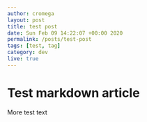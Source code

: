 ```yaml
---
author: cromega
layout: post
title: test post
date: Sun Feb 09 14:22:07 +00:00 2020
permalink: /posts/test-post
tags: [test, tag]
category: dev
live: true
---
```


# Test markdown article

<!-- more -->

More test text

